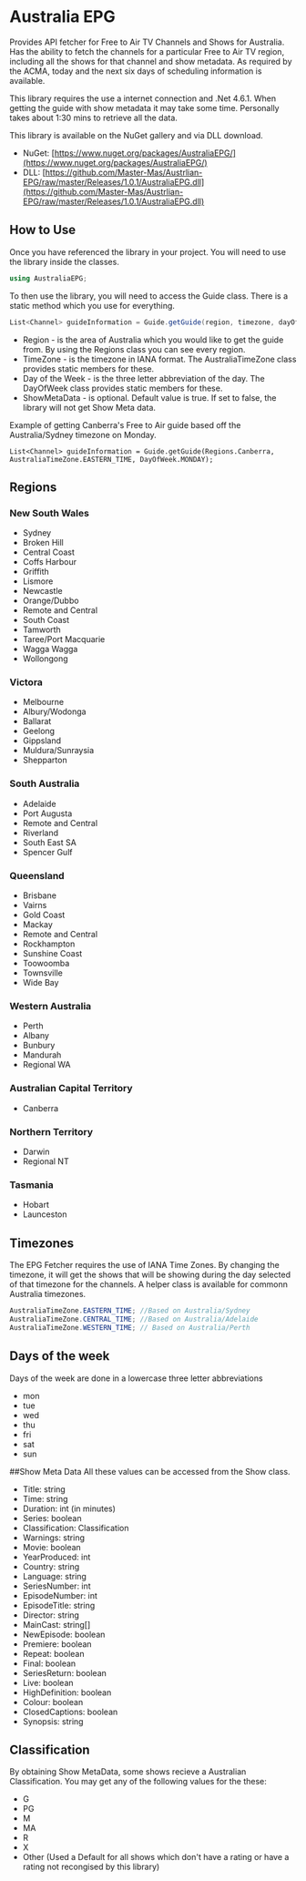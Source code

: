 # Australia EPG
Provides API fetcher for Free to Air TV Channels and Shows for Australia. Has the ability to fetch the channels for a particular Free to Air TV region, including all the shows for that channel and show metadata. As required by the ACMA, today and the next six days of scheduling information is available.

This library requires the use a internet connection and .Net 4.6.1. When getting the guide with show metadata it may take some time. Personally takes about 1:30 mins to retrieve all the data.

This library is available on the NuGet gallery and via DLL download.
- NuGet: [https://www.nuget.org/packages/AustraliaEPG/](https://www.nuget.org/packages/AustraliaEPG/)
- DLL: [https://github.com/Master-Mas/Austrlian-EPG/raw/master/Releases/1.0.1/AustraliaEPG.dll](https://github.com/Master-Mas/Austrlian-EPG/raw/master/Releases/1.0.1/AustraliaEPG.dll)

## How to Use
Once you have referenced the library in your project. You will need to use the library inside the classes.
```C#
using AustraliaEPG;
```
To then use the library, you will need to access the Guide class. There is a static method which you use for everything.
```C#
List<Channel> guideInformation = Guide.getGuide(region, timezone, dayOfWeek, showMetaData);
```

- Region - is the area of Australia which you would like to get the guide from. By using the Regions class you can see every region.
- TimeZone - is the timezone in IANA format. The AustraliaTimeZone class provides static members for these. 
- Day of the Week - is the three letter abbreviation of the day. The DayOfWeek class provides static members for these.
- ShowMetaData - is optional. Default value is true. If set to false, the library will not get Show Meta data.

Example of getting Canberra's Free to Air guide based off the Australia/Sydney timezone on Monday.
```
List<Channel> guideInformation = Guide.getGuide(Regions.Canberra, AustraliaTimeZone.EASTERN_TIME, DayOfWeek.MONDAY);
```

## Regions
### New South Wales
- Sydney
- Broken Hill
- Central Coast
- Coffs Harbour
- Griffith
- Lismore
- Newcastle
- Orange/Dubbo
- Remote and Central
- South Coast
- Tamworth
- Taree/Port Macquarie
- Wagga Wagga
- Wollongong

### Victora
- Melbourne
- Albury/Wodonga
- Ballarat
- Geelong
- Gippsland
- Muldura/Sunraysia
- Shepparton

### South Australia
- Adelaide
- Port Augusta
- Remote and Central
- Riverland
- South East SA
- Spencer Gulf

### Queensland
- Brisbane
- Vairns
- Gold Coast
- Mackay
- Remote and Central
- Rockhampton
- Sunshine Coast
- Toowoomba
- Townsville
- Wide Bay

### Western Australia
- Perth
- Albany
- Bunbury
- Mandurah
- Regional WA

### Australian Capital Territory
- Canberra

### Northern Territory
- Darwin
- Regional NT

### Tasmania
- Hobart
- Launceston

## Timezones
The EPG Fetcher requires the use of IANA Time Zones. By changing the timezone, it will get the shows that will be showing during the day selected of that timezone for the channels. A helper class is available for commonn Australia timezones.

```C#
AustraliaTimeZone.EASTERN_TIME; //Based on Australia/Sydney
AustraliaTimeZone.CENTRAL_TIME; //Based on Australia/Adelaide
AustraliaTimeZone.WESTERN_TIME; // Based on Australia/Perth
```

## Days of the week
Days of the week are done in a lowercase three letter abbreviations
- mon
- tue
- wed
- thu
- fri
- sat
- sun

##Show Meta Data
All these values can be accessed from the Show class.
- Title: string
- Time: string
- Duration: int (in minutes)
- Series: boolean
- Classification: Classification
- Warnings: string
- Movie: boolean
- YearProduced: int
- Country: string
- Language: string
- SeriesNumber: int
- EpisodeNumber: int
- EpisodeTitle: string
- Director: string
- MainCast: string[]
- NewEpisode: boolean
- Premiere: boolean
- Repeat: boolean
- Final: boolean
- SeriesReturn: boolean
- Live: boolean
- HighDefinition: boolean
- Colour: boolean
- ClosedCaptions: boolean
- Synopsis: string

## Classification
By obtaining Show MetaData, some shows recieve a Australian Classification. You may get any of the following values for the these:
- G
- PG
- M
- MA
- R
- X
- Other (Used a Default for all shows which don't have a rating or have a rating not recongised by this library)